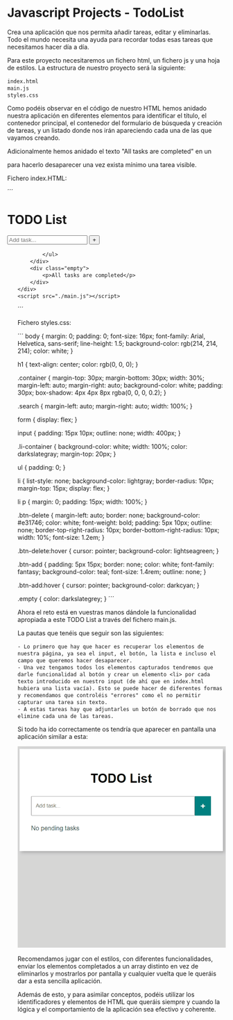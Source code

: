 # Javascript Projects - TodoList

Crea una aplicación que nos permita añadir tareas, editar y eliminarlas. Todo el mundo necesita una ayuda para recordar todas esas tareas que necesitamos hacer día a día.

Para este proyecto necesitaremos un fichero html, un fichero js y una hoja de estilos. La estructura de nuestro proyecto será la siguiente:

    index.html
    main.js
    styles.css

Como podéis observar en el código de nuestro HTML hemos anidado nuestra aplicación en diferentes elementos para identificar el título, el contenedor principal, el contenedor del formulario de búsqueda y creación de tareas, y un listado donde nos irán apareciendo cada una de las que vayamos creando.

Adicionalmente hemos anidado el texto "All tasks are completed" en un <div> para hacerlo desaparecer una vez exista mínimo una tarea visible.

Fichero index.HTML:

´´´
<!DOCTYPE html>
<html lang="en">
<head>
    <meta charset="UTF-8">
    <meta http-equiv="X-UA-Compatible" content="IE=edge">
    <meta name="viewport" content="width=device-width, initial-scale=1.0">
    <title>TODO list</title>
    <link rel="stylesheet" href="./styles.css">
</head>
<body>
    <div class="container">
        <h1>TODO List</h1>
        <div class="search">
            <form>
                <input type="text" placeholder="Add task...">
                <button class="btn-add">+</button>
            </form>
        </div>
        <div class="li-container">
            <ul>
                
            </ul>
        </div>
        <div class="empty">
            <p>All tasks are completed</p>
        </div>
    </div> 
    <script src="./main.js"></script>
</body>
</html>
´´´

Fichero styles.css:

´´´
body {
    margin: 0;
    padding: 0;
    font-size: 16px;
    font-family: Arial, Helvetica, sans-serif;
    line-height: 1.5;
    background-color: rgb(214, 214, 214);
    color: white;
  }
  
  h1 {
    text-align: center;
    color: rgb(0, 0, 0);
  }
  
  .container {
    margin-top: 30px;
    margin-bottom: 30px;
    width: 30%;
    margin-left: auto;
    margin-right: auto;
    background-color: white;
    padding: 30px;
    box-shadow: 4px 4px 8px rgba(0, 0, 0, 0.2);
  }
  
  .search {
    margin-left: auto;
    margin-right: auto;
    width: 100%;
  }
  
  form {
    display: flex;
  }
  
  input {
    padding: 15px 10px;
    outline: none;
    width: 400px;
  }
  
  .li-container {
    background-color: white;
    width: 100%;
    color: darkslategray;
    margin-top: 20px;
  }
  
  ul {
    padding: 0;
  }
  
  li {
    list-style: none;
    background-color: lightgray;
    border-radius: 10px;
    margin-top: 15px;
    display: flex;
  }
  
  li p {
    margin: 0;
    padding: 15px;
    width: 100%;
  }
  
  .btn-delete {
    margin-left: auto;
    border: none;
    background-color: #e31746;
    color: white;
    font-weight: bold;
    padding: 5px 10px;
    outline: none;
    border-top-right-radius: 10px;
    border-bottom-right-radius: 10px;
    width: 10%;
    font-size: 1.2em;
  }
  
  .btn-delete:hover {
    cursor: pointer;
    background-color: lightseagreen;
  }
  
  .btn-add {
    padding: 5px 15px;
    border: none;
    color: white;
    font-family: fantasy;
    background-color: teal;
    font-size: 1.4rem;
    outline: none;
  }
  
  .btn-add:hover {
    cursor: pointer;
    background-color: darkcyan;
  }
  
  .empty {
    color: darkslategrey;
  }
  ´´´

Ahora el reto está en vuestras manos dándole la funcionalidad apropiada a este TODO List a través del fichero main.js.

La pautas que tenéis que seguir son las siguientes:

    - Lo primero que hay que hacer es recuperar los elementos de nuestra página, ya sea el input, el botón, la lista e incluso el campo que queremos hacer desaparecer.
    - Una vez tengamos todos los elementos capturados tendremos que darle funcionalidad al botón y crear un elemento <li> por cada texto introducido en nuestro input (de ahí que en index.html hubiera una lista vacía). Esto se puede hacer de diferentes formas y recomendamos que controléis "errores" como el no permitir capturar una tarea sin texto.
    - A estas tareas hay que adjuntarles un botón de borrado que nos elimine cada una de las tareas.

Si todo ha ido correctamente os tendría que aparecer en pantalla una aplicación similar a esta:

![alt text](final-todo.png)

Recomendamos jugar con el estilos, con diferentes funcionalidades, enviar los elementos completados a un array distinto en vez de eliminarlos y mostrarlos por pantalla y cualquier vuelta que le queráis dar a esta sencilla aplicación.

Además de esto, y para asimilar conceptos, podéis utilizar los identificadores y elementos de HTML que queráis siempre y cuando la lógica y el comportamiento de la aplicación sea efectivo y coherente.

